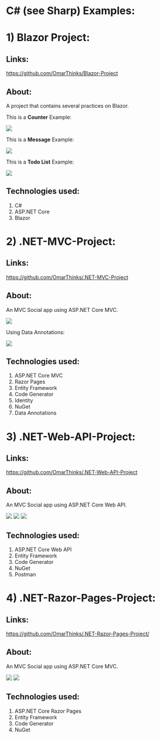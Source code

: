 # C# (see Sharp) Examples:







# 1) Blazor Project:

## Links:

https://github.com/OmarThinks/Blazor-Project

## About:

A project that contains several practices on Blazor.

This is a **Counter** Example:

<img src="https://github.com/OmarThinks/Blazor-Project/blob/master/images/counter.gif?raw=true"/>

This is a **Message** Example:

<img src="https://github.com/OmarThinks/Blazor-Project/blob/master/images/message.gif?raw=true"/>

This is a **Todo List** Example:

<img src="https://github.com/OmarThinks/Blazor-Project/blob/master/images/todo.gif?raw=true"/>





## Technologies used:
1. C#
2. ASP.NET Core
3. Blazor















# 2) .NET-MVC-Project:
## Links:

https://github.com/OmarThinks/.NET-MVC-Project


## About:

An MVC Social app using ASP.NET Core MVC.



<img src="https://github.com/OmarThinks/.NET-MVC-Project/blob/master/images/posts_list.gif?raw=true"/>

Using Data Annotations: 

<img src="https://github.com/OmarThinks/.NET-MVC-Project/blob/master/images/validation.gif?raw=true"/>


## Technologies used:
1. ASP.NET Core MVC
2. Razor Pages
3. Entity Framework
4. Code Generator
5. Identity
6. NuGet
7. Data Annotations







# 3) .NET-Web-API-Project:

## Links:

https://github.com/OmarThinks/.NET-Web-API-Project

## About:

An MVC Social app using ASP.NET Core Web API.



<img src="https://raw.githubusercontent.com/OmarThinks/.NET-Web-API-Project/master/images/endpoints.gif?raw=true"/>

<img src="https://raw.githubusercontent.com/OmarThinks/.NET-Web-API-Project/master/images/Postman.gif?raw=true"/>

<img src="https://github.com/OmarThinks/.NET-Web-API-Project/blob/master/images/list.gif?raw=true"/>



## Technologies used:
1. ASP.NET Core Web API
2. Entity Framework
3. Code Generator
4. NuGet
5. Postman

















# 4) .NET-Razor-Pages-Project:

## Links:

https://github.com/OmarThinks/.NET-Razor-Pages-Project/


## About:

An MVC Social app using ASP.NET Core MVC.



<img src="https://raw.githubusercontent.com/OmarThinks/.NET-Razor-Pages-Project/master/images/home.gif?raw=true"/>

<img src="https://raw.githubusercontent.com/OmarThinks/.NET-Razor-Pages-Project/master/images/posts.gif?raw=true"/>




## Technologies used:
1. ASP.NET Core Razor Pages
2. Entity Framework
3. Code Generator
4. NuGet
















